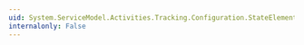 ```yaml
---
uid: System.ServiceModel.Activities.Tracking.Configuration.StateElement
internalonly: False
---
```

